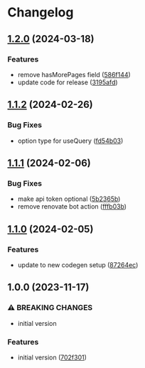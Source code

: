 # Changelog

## [1.2.0](https://github.com/sushidev-team/greengage-fe-queries/compare/v1.1.2...v1.2.0) (2024-03-18)


### Features

* remove hasMorePages field ([586f144](https://github.com/sushidev-team/greengage-fe-queries/commit/586f1448ce98b18156f42def676a651847a49bce))
* update code for release ([3195afd](https://github.com/sushidev-team/greengage-fe-queries/commit/3195afdbd58db31182dabaab7b6899368e9329ea))

## [1.1.2](https://github.com/sushidev-team/greengage-fe-queries/compare/v1.1.1...v1.1.2) (2024-02-26)


### Bug Fixes

* option type for useQuery ([fd54b03](https://github.com/sushidev-team/greengage-fe-queries/commit/fd54b03ea0c80dd67af929012a1f0f23ec69da5a))

## [1.1.1](https://github.com/sushidev-team/greengage-fe-queries/compare/v1.1.0...v1.1.1) (2024-02-06)


### Bug Fixes

* make api token optional ([5b2365b](https://github.com/sushidev-team/greengage-fe-queries/commit/5b2365bbe3e727396570730f69a0d46311d96796))
* remove renovate bot action ([fffb03b](https://github.com/sushidev-team/greengage-fe-queries/commit/fffb03bff260c59e144cceacd89a3a5adf52e6a2))

## [1.1.0](https://github.com/sushidev-team/greengage-fe-queries/compare/v1.0.0...v1.1.0) (2024-02-05)


### Features

* update to new codegen setup ([87264ec](https://github.com/sushidev-team/greengage-fe-queries/commit/87264ec70e1187f8265477877b6a3c1f189b1b6a))

## 1.0.0 (2023-11-17)


### ⚠ BREAKING CHANGES

* initial version

### Features

* initial version ([702f301](https://github.com/sushidev-team/greengage-fe-queries/commit/702f301a6de152aff2c3ffeb81d2bcb3ae9105ae))
